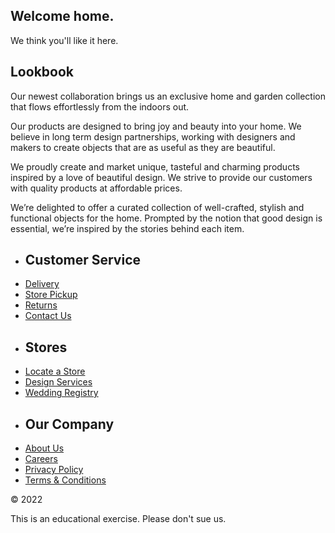 <!-- All of the written content is generated by an AI, so it may seem a little repetitive. ¯\_(ツ)_/¯ -->

<!-- Hero Banner -->
<h2>Welcome home.</h2>
<p>We think you'll like it here.</p>

<!-- Tile Section Introduction -->
<h2>Lookbook</h2>
<p>Our newest collaboration brings us an exclusive home and garden collection that flows effortlessly from the indoors out.</p>

<!-- Tile 1 -->
<p>Our products are designed to bring joy and beauty into your home. We believe in long term design partnerships, working with designers and makers to create objects that are as useful as they are beautiful.</p>

<!-- Tile 2 -->
<p>We proudly create and market unique, tasteful and charming products inspired by a love of beautiful design. We strive to provide our customers with quality products at affordable prices.</p>

<!-- Tile 3 -->
<p>We’re delighted to offer a curated collection of well-crafted, stylish and functional objects for the home. Prompted by the notion that good design is essential, we’re inspired by the stories behind each item.</p>

<!-- Footer & Links -->
<footer>
	<div>
		<ul class="footer-links">
			<li><h2>Customer Service</h2></li>
			<li><a href="#">Delivery</a></li>
			<li><a href="#">Store Pickup</a></li>
			<li><a href="#">Returns</a></li>
			<li><a href="#">Contact Us</a></li>
		</ul>
		<ul class="footer-links">
			<li><h2>Stores</h2></li>
			<li><a href="#">Locate a Store</a></li>
			<li><a href="#">Design Services</a></li>
			<li><a href="#">Wedding Registry</a></li>
		</ul>
		<ul class="footer-links">
			<li><h2>Our Company</h2></li>
			<li><a href="#">About Us</a></li>
			<li><a href="#">Careers</a></li>
			<li><a href="#">Privacy Policy</a></li>
			<li><a href="#">Terms &amp; Conditions</a></li>
		</ul>
	</div>
	<div class="copyright">
		<p>&copy; 2022</p>
		<p>This is an educational exercise. Please don't sue us.</p>
	</div>
</footer>